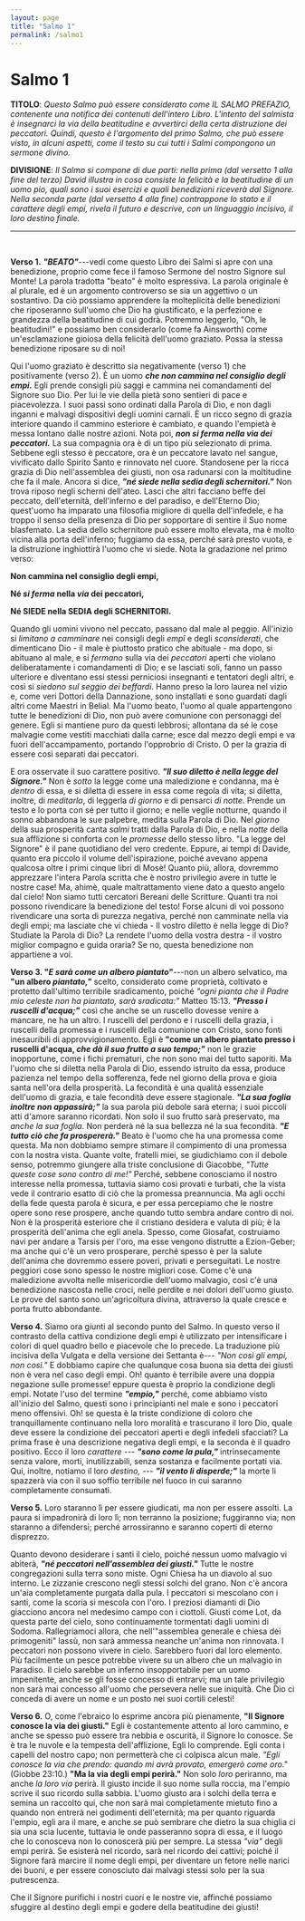 ```yaml
---
layout: page
title: "Salmo 1"
permalink: /salmo1
---
```


# Salmo 1

**TITOLO**: *Questo Salmo può essere considerato come IL SALMO PREFAZIO, contenente una notifica dei contenuti dell'intero Libro. L'intento del salmista è insegnarci la via della beatitudine e avvertirci della certa distruzione dei peccatori. Quindi, questo è l'argomento del primo Salmo, che può essere visto, in alcuni aspetti, come il testo su cui tutti i Salmi compongono un sermone divino.*

**DIVISIONE**: *Il Salmo si compone di due parti: nella prima (dal versetto 1 alla fine del terzo) David illustra in cosa consiste la felicità e la beatitudine di un uomo pio, quali sono i suoi esercizi e quali benedizioni riceverà dal Signore. Nella seconda parte (dal versetto 4 alla fine) contrappone lo stato e il carattere degli empi, rivela il futuro e descrive, con un linguaggio incisivo, il loro destino finale.*

---
<br />

**Verso 1.** ***"BEATO"***---vedi come questo Libro dei Salmi si apre con una benedizione, proprio come fece il famoso Sermone del nostro Signore sul Monte! La parola tradotta "beato" è molto espressiva. La parola originale è al plurale, ed è un argomento controverso se sia un aggettivo o un sostantivo. Da ciò possiamo apprendere la molteplicità delle benedizioni che riposeranno sull'uomo che Dio ha giustificato, e la perfezione e grandezza della beatitudine di cui godrà. Potremmo leggerlo, "Oh, le beatitudini!" e possiamo ben considerarlo (come fa Ainsworth) come un'esclamazione gioiosa della felicità dell'uomo graziato. Possa la stessa benedizione riposare su di noi!

Qui l'uomo graziato è descritto sia negativamente (verso 1) che positivamente (verso 2). È un uomo ***che non cammina nel consiglio degli empi.*** Egli prende consigli più saggi e cammina nei comandamenti del Signore suo Dio. Per lui le vie della pietà sono sentieri di pace e piacevolezza. I suoi passi sono ordinati dalla Parola di Dio, e non dagli inganni e malvagi dispositivi degli uomini carnali. È un ricco segno di grazia interiore quando il cammino esteriore è cambiato, e quando l'empietà è messa lontano dalle nostre azioni. Nota poi, ***non si ferma nella via dei peccatori.*** La sua compagnia ora è di un tipo più selezionato di prima. Sebbene egli stesso è peccatore, ora è un peccatore lavato nel sangue, vivificato dallo Spirito Santo e rinnovato nel cuore. Standosene per la ricca grazia di Dio nell'assemblea dei giusti, non osa radunarsi con la moltitudine che fa il male. Ancora si dice, ***"né siede nella sedia degli schernitori."*** Non trova riposo negli scherni dell'ateo. Lasci che altri facciano beffe del peccato, dell'eternità, dell'inferno e del paradiso, e dell'Eterno Dio; quest'uomo ha imparato una filosofia migliore di quella dell'infedele, e ha troppo il senso della presenza di Dio per sopportare di sentire il Suo nome blasfemato. La sedia dello schernitore può essere molto elevata, ma è molto vicina alla porta dell'inferno; fuggiamo da essa, perché sarà presto vuota, e la distruzione inghiottirà l'uomo che vi siede. Nota la gradazione nel primo verso:

**Non cammina nel consiglio degli empi,**

**Né *si ferma* nella *via* dei peccatori,**

**Né SIEDE nella SEDIA degli SCHERNITORI.**

Quando gli uomini vivono nel peccato, passano dal male al peggio. All'inizio si *limitano a camminare* nei consigli degli *empî* e degli *sconsiderati*, che dimenticano Dio - il male è piuttosto pratico che abituale - ma dopo, si abituano al male, e si *fermano* sulla via dei *peccatori* aperti che violano deliberatamente i comandamenti di Dio; e se lasciati soli, fanno un passo ulteriore e diventano essi stessi perniciosi insegnanti e tentatori degli altri, e così si *siedono sul seggio dei beffardi*. Hanno preso la loro laurea nel vizio e, come veri Dottori della Dannazione, sono installati e sono guardati dagli altri come Maestri in Belial. Ma l'uomo beato, l'uomo al quale appartengono tutte le benedizioni di Dio, non può avere comunione con personaggi del genere. Egli si mantiene puro da questi lebbrosi; allontana da sé le cose malvagie come vestiti macchiati dalla carne; esce dal mezzo degli empi e va fuori dell'accampamento, portando l'opprobrio di Cristo. O per la grazia di essere così separati dai peccatori.

E ora osservate il suo carattere positivo. ***"Il suo diletto è nella legge del Signore."*** Non è *sotto* la legge come una maledizione e condanna, ma è *dentro* di essa, e si diletta di essere in essa come regola di vita; si diletta, inoltre, di *meditarla*, di leggerla *di giorno* e di pensarci *di notte*. Prende un testo e lo porta con sé per tutto il giorno; e nelle veglie notturne, quando il sonno abbandona le sue palpebre, medita sulla Parola di Dio. Nel *giorno* della sua prosperità canta *salmi* tratti dalla Parola di Dio, e nella *notte* della sua afflizione si conforta con le *promesse* dello stesso libro. "La legge del Signore" è il pane quotidiano del vero credente. Eppure, ai tempi di Davide, quanto era piccolo il volume dell'ispirazione, poiché avevano appena qualcosa oltre i primi cinque libri di Mosè! Quanto più, allora, dovremmo apprezzare l'intera Parola scritta che è nostro privilegio avere in tutte le nostre case! Ma, ahimè, quale maltrattamento viene dato a questo angelo dal cielo! Non siamo tutti cercatori Bereani delle Scritture. Quanti tra noi possono rivendicare la benedizione del testo! Forse alcuni di voi possono rivendicare una sorta di purezza negativa, perché non camminate nella via degli empi; ma lasciate che vi chieda - Il vostro diletto è nella legge di Dio? Studiate la Parola di Dio? La rendete l'uomo della vostra destra - il vostro miglior compagno e guida oraria? Se no, questa benedizione non appartiene a voi.

**Verso 3. \"*E sarà come un albero piantato*\"**---non un albero selvatico, ma **\"un albero *piantato,\"*** scelto, considerato come proprietà, coltivato e protetto dall'ultimo terribile sradicamento, poiché *\"ogni pianta che il Padre mio celeste non ha piantato, sarà sradicata:\"* Matteo 15:13. ***\"Presso i ruscelli d'acqua;\"*** così che anche se un ruscello dovesse venire a mancare, ne ha un altro. I ruscelli del perdono e i ruscelli della grazia, i ruscelli della promessa e i ruscelli della comunione con Cristo, sono fonti inesauribili di approvvigionamento. Egli è **\"come un albero piantato presso i ruscelli d'acqua, *che dà il suo frutto a suo tempo;\"*** non le grazie inopportune, come i fichi prematuri, che non sono mai del tutto saporiti. Ma l'uomo che si diletta nella Parola di Dio, essendo istruito da essa, produce pazienza nel tempo della sofferenza, fede nel giorno della prova e gioia santa nell'ora della prosperità. La fecondità è una qualità essenziale dell'uomo di grazia, e tale fecondità deve essere stagionale. ***\"La sua foglia inoltre non appassirà;\"*** la sua parola più debole sarà eterna; i suoi piccoli atti d'amore saranno ricordati. Non solo il suo frutto sarà preservato, ma *anche la sua foglia*. Non perderà né la sua bellezza né la sua fecondità. ***\"E tutto ciò che fa prospererà.\"*** Beato è l'uomo che ha una promessa come questa. Ma non dobbiamo sempre stimare il compimento di una promessa con la nostra vista. Quante volte, fratelli miei, se giudichiamo con il debole senso, potremmo giungere alla triste conclusione di Giacobbe, *\"Tutte queste cose sono contro di me!\"* Perché, sebbene conosciamo il nostro interesse nella promessa, tuttavia siamo così provati e turbati, che la vista vede il contrario esatto di ciò che la promessa preannuncia. Ma agli occhi della fede questa parola è sicura, e per essa percepiamo che le nostre opere sono rese prospere, anche quando tutto sembra andare contro di noi. Non è la prosperità esteriore che il cristiano desidera e valuta di più; è la prosperità dell'anima che egli anela. Spesso, come Giosafat, costruiamo navi per andare a Tarsis per l'oro, ma esse vengono distrutte a Ezion-Geber; ma anche qui c'è un vero prosperare, perché spesso è per la salute dell'anima che dovremmo essere poveri, privati e perseguitati. Le nostre peggiori cose sono spesso le nostre migliori cose. Come c'è una maledizione avvolta nelle misericordie dell'uomo malvagio, così c'è una benedizione nascosta nelle croci, nelle perdite e nei dolori dell'uomo giusto. Le prove del santo sono un'agricoltura divina, attraverso la quale cresce e porta frutto abbondante.

**Verso 4.** Siamo ora giunti al secondo punto del Salmo. In questo verso il contrasto della cattiva condizione degli empi è utilizzato per intensificare i colori di quel quadro bello e piacevole che lo precede. La traduzione più incisiva della Vulgata e della versione dei Settanta è--- *"Non così gli empi, non così."* E dobbiamo capire che qualunque cosa buona sia detta dei giusti non è vera nel caso degli empi. Oh! quanto è terribile avere una doppia negazione sulle promesse! eppure questa è proprio la condizione degli empi. Notate l'uso del termine ***"empio,"*** perché, come abbiamo visto all'inizio del Salmo, questi sono i principianti nel male e sono i peccatori meno offensivi. Oh! se questa è la triste condizione di coloro che tranquillamente continuano nella loro moralità e trascurano il loro Dio, quale deve essere la condizione dei peccatori aperti e degli infedeli sfacciati? La prima frase è una descrizione negativa degli empi, e la seconda è il quadro positivo. Ecco il loro *carattere* --- ***"sono come la pula,"*** intrinsecamente senza valore, morti, inutilizzabili, senza sostanza e facilmente portati via. Qui, inoltre, notiamo il loro *destino,* --- ***"il vento li disperde;"*** la morte li spazzerà via con il suo soffio terribile nel fuoco in cui saranno completamente consumati.

**Verso 5.** Loro staranno lì per essere giudicati, ma non per essere assolti. La paura si impadronirà di loro lì; non terranno la posizione; fuggiranno via; non staranno a difendersi; perché arrossiranno e saranno coperti di eterno disprezzo.

Quanto devono desiderare i santi il cielo, poiché nessun uomo malvagio vi abiterà, ***"né peccatori nell'assemblea dei giusti."*** Tutte le nostre congregazioni sulla terra sono miste. Ogni Chiesa ha un diavolo al suo interno. Le zizzanie crescono negli stessi solchi del grano. Non c'è ancora un'aia completamente purgata dalla pula. I peccatori si mescolano con i santi, come la scoria si mescola con l'oro. I preziosi diamanti di Dio giacciono ancora nel medesimo campo con i ciottoli. Giusti come Lot, da questa parte del cielo, sono continuamente tormentati dagli uomini di Sodoma. Rallegriamoci allora, che nell'"assemblea generale e chiesa dei primogeniti" lassù, non sarà ammessa neanche un'anima non rinnovata. I peccatori non possono vivere in cielo. Sarebbero fuori dal loro elemento. Più facilmente un pesce potrebbe vivere su un albero che un malvagio in Paradiso. Il cielo sarebbe un inferno insopportabile per un uomo impenitente, anche se gli fosse concesso di entrarvi; ma un tale privilegio non sarà mai concesso all'uomo che persevera nelle sue iniquità. Che Dio ci conceda di avere un nome e un posto nei suoi cortili celesti!

**Verso 6.** O, come l'ebraico lo esprime ancora più pienamente, **"Il Signore conosce la via dei giusti."** Egli è costantemente attento al loro cammino, e anche se spesso può essere tra nebbia e oscurità, il Signore lo conosce. Se è tra le nuvole e la tempesta dell'afflizione, Egli lo comprende. Egli conta i capelli del nostro capo; non permetterà che ci colpisca alcun male. *"Egli conosce la via che prendo: quando mi avrà provato, emergerò come oro."* (Giobbe 23:10.) **"Ma la via degli empi perirà."** Non solo *loro* periranno, ma anche *la loro via* perirà. Il giusto incide il suo nome sulla roccia, ma l'empio scrive il suo ricordo sulla sabbia. L'uomo giusto ara i solchi della terra e semina un raccolto qui, che non sarà mai completamente mietuto fino a quando non entrerà nei godimenti dell'eternità; ma per quanto riguarda l'empio, egli ara il mare, e anche se può sembrare che dietro la sua chiglia ci sia una scia lucente, tuttavia le onde passeranno sopra di essa, e il luogo che lo conosceva non lo conoscerà più per sempre. La stessa *"via"* degli empi perirà. Se esisterà nel ricordo, sarà nel ricordo dei cattivi; poiché il Signore farà marcire il nome degli empi, per diventare un fetore nelle narici dei buoni, e per essere conosciuto dai malvagi stessi solo per la sua putrescenza.

Che il Signore purifichi i nostri cuori e le nostre vie, affinché possiamo sfuggire al destino degli empi e godere della beatitudine dei giusti!
